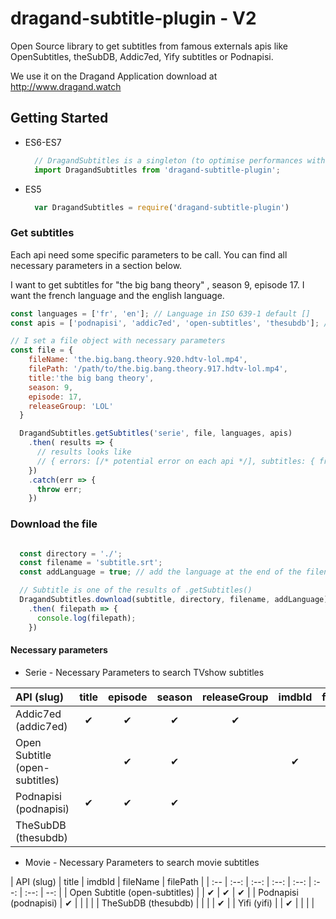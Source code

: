 # dragand-subtitle-plugin - V2

Open Source library to get subtitles from famous externals apis like OpenSubtitles, theSubDB, Addic7ed, Yify subtitles or Podnapisi.

We use it on the Dragand Application download at http://www.dragand.watch

## Getting Started
- ES6-ES7

  ```javascript
    // DragandSubtitles is a singleton (to optimise performances with scrapping)
    import DragandSubtitles from 'dragand-subtitle-plugin';
  ```

- ES5

  ```javascript
    var DragandSubtitles = require('dragand-subtitle-plugin')
  ```

### Get subtitles
Each api need some specific parameters to be call. You can find all necessary parameters in a section below.

I want to get subtitles for "the big bang theory" , season 9, episode 17.
I want the french language and the english language.

```javascript
const languages = ['fr', 'en']; // Language in ISO 639-1 default []
const apis = ['podnapisi', 'addic7ed', 'open-subtitles', 'thesubdb']; // I want to use only podnapisi, addic7ed, open-subtitles, thesubdb default [] - all apis

// I set a file object with necessary parameters
const file = {
    fileName: 'the.big.bang.theory.920.hdtv-lol.mp4',
    filePath: '/path/to/the.big.bang.theory.917.hdtv-lol.mp4',
    title:'the big bang theory',
    season: 9,
    episode: 17,
    releaseGroup: 'LOL'
  }

  DragandSubtitles.getSubtitles('serie', file, languages, apis)
    .then( results => {
      // results looks like
      // { errors: [/* potential error on each api */], subtitles: { fr: [ [Object] ], en: [ [Object], [Object] ] } }
    })
    .catch(err => {
      throw err;
    })
```

### Download the file
```javascript

  const directory = './';
  const filename = 'subtitle.srt';
  const addLanguage = true; // add the language at the end of the filename - default true

  // Subtitle is one of the results of .getSubtitles()
  DragandSubtitles.download(subtitle, directory, filename, addLanguage)
    .then( filepath => {
      console.log(filepath);
    })
```

#### Necessary parameters

- Serie - Necessary Parameters to search TVshow subtitles

| API (slug)  | title | episode | season | releaseGroup | imdbId | fileName | filePath |
| :--  | :--: | :--: | :--: | :--: | :--: | :--: | --: |
| Addic7ed (addic7ed)  | &#10004; | &#10004; | &#10004; | &#10004; | | | |
| Open Subtitle (open-subtitles) | | &#10004; | &#10004; | | &#10004; | &#10004; | &#10004; |
| Podnapisi (podnapisi) | &#10004; | &#10004; | &#10004; | |  |  | |
| TheSubDB (thesubdb) | | | | | |  | &#10004; |

- Movie - Necessary Parameters to search movie subtitles

| API (slug)  | title | imdbId | fileName | filePath |
| :--  | :--: | :--: | :--: | :--: | :--: | :--: | --: |
| Open Subtitle (open-subtitles)  | | &#10004; | &#10004; | &#10004; |
| Podnapisi (podnapisi) | &#10004; | | | |
| TheSubDB (thesubdb)  | | |  | &#10004; |
| Yifi  (yifi)  | | &#10004; | | | |

